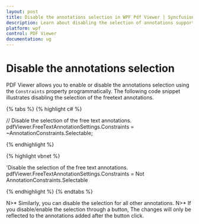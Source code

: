 ```yaml
---
layout: post
title: Disable the annotations selection in WPF Pdf Viewer | Syncfusion
description: Learn about disabling the selection of annotations support in Syncfusion WPF Pdf Viewer control and more.
platform: wpf
control: PDF Viewer
documentation: ug
---
```


# Disable the annotations selection

PDF Viewer allows you to enable or disable the annotations selection using the `Constraints` property programmatically. The following code snippet illustrates disabling the selection of the freetext annotations.

{% tabs %}
{% highlight c# %}

// Disable the selection of the free text annotations.
pdfViewer.FreeTextAnnotationSettings.Constraints = ~AnnotationConstraints.Selectable;

{% endhighlight %}

{% highlight vbnet %}

'Disable the selection of the free text annotations.
pdfViewer.FreeTextAnnotationSettings.Constraints = Not AnnotationConstraints.Selectable

{% endhighlight %}
{% endtabs %}

N>* Similarly, you can disable the selection for all other annotations.
N>* If you disable/enable the selection through a button, The changes will only be reflected to the annotations added after the button click.
